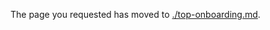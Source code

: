<!-- TODO:  deprecate this document by removing it.  It has been  replaced by top-onboarding.md   -->

The page you requested has moved to [./top-onboarding.md](./top-onboarding.md). 

<!--Original content 
  gitdown": "contents", "maxLevel": 2}

# Onboarding
  gitdown": "include-headings", "file": "../templates/portalfx-onboarding.md"}
  gitdown": "include-headings", "file": "../templates/top-extensions-production-ready-metrics.md"}
-->

